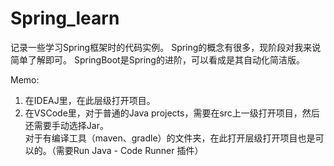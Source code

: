 
# Spring_learn

记录一些学习Spring框架时的代码实例。
Spring的概念有很多，现阶段对我来说简单了解即可。
SpringBoot是Spring的进阶，可以看成是其自动化简洁版。

Memo:
1. 在IDEAJ里，在此层级打开项目。
2. 在VSCode里，对于普通的Java projects，需要在src上一级打开项目，然后还需要手动选择Jar。
<br>对于有编译工具（maven、gradle）的文件夹，在此打开层级打开项目也是可以的。（需要Run Java - Code Runner 插件）
